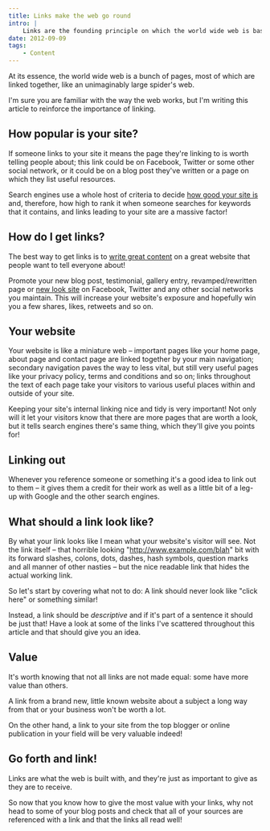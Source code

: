```yaml
---
title: Links make the web go round
intro: |
    Links are the founding principle on which the world wide web is based, but are you using them correctly?
date: 2012-09-09
tags:
    - Content
---
```


At its essence, the world wide web is a bunch of pages, most of which are linked together, like an unimaginably large spider's web.

I'm sure you are familiar with the way the web works, but I'm writing this article to reinforce the importance of linking.


## How popular is your site?

If someone links to your site it means the page they're linking to is worth telling people about; this link could be on Facebook, Twitter or some other social network, or it could be on a blog post they've written or a page on which they list useful resources.

Search engines use a whole host of criteria to decide [how good your site is](http://tempertemper.net/blog/what-search-engines-want) and, therefore, how high to rank it when someone searches for keywords that it contains, and links leading to your site are a massive factor!


## How do I get links?

The best way to get links is to [write great content](http://tempertemper.net/blog/why-should-i-blog) on a great website that people want to tell everyone about!

Promote your new blog post, testimonial, gallery entry, revamped/rewritten page or [new look site](http://tempertemper.net/blog/little-by-little) on Facebook, Twitter and any other social networks you maintain. This will increase your website's exposure and hopefully win you a few shares, likes, retweets and so on.


## Your website

Your website is like a miniature web – important pages like your home page, about page and contact page are linked together by your main navigation; secondary navigation paves the way to less vital, but still very useful pages like your privacy policy, terms and conditions and so on; links throughout the text of each page take your visitors to various useful places within and outside of your site.

Keeping your site's internal linking nice and tidy is very important! Not only will it let your visitors know that there are more pages that are worth a look, but it tells search engines there's same thing, which they'll give you points for!


## Linking out

Whenever you reference someone or something it's a good idea to link out to them – it gives them a credit for their work as well as a little bit of a leg-up with Google and the other search engines.


## What should a link look like?

By what your link looks like I mean what your website's visitor will see. Not the link itself – that horrible looking "http://www.example.com/blah" bit with its forward slashes, colons, dots, dashes, hash symbols, question marks and all manner of other nasties – but the nice readable link that hides the actual working link.

So let's start by covering what not to do: A link should never look like "click here" or something similar!

Instead, a link should be _descriptive_ and if it's part of a sentence it should be just that! Have a look at some of the links I've scattered throughout this article and that should give you an idea.


## Value

It's worth knowing that not all links are not made equal: some have more value than others.

A link from a brand new, little known website about a subject a long way from that or your business won't be worth a lot.

On the other hand, a link to your site from the top blogger or online publication in your field will be very valuable indeed!


## Go forth and link!

Links are what the web is built with, and they're just as important to give as they are to receive.

So now that you know how to give the most value with your links, why not head to some of your blog posts and check that all of your sources are referenced with a link and that the links all read well!
